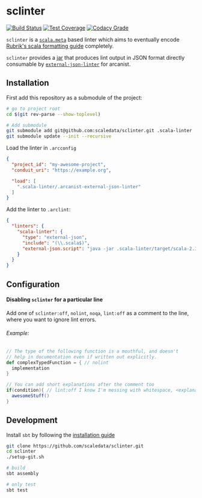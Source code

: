 # sclinter
[![Build Status](https://img.shields.io/travis/scaledata/sclinter.svg)](https://travis-ci.org/scaledata/sclinter)
[![Test Coverage](https://img.shields.io/codecov/c/github/scaledata/sclinter.svg)](https://codecov.io/gh/scaledata/sclinter)
[![Codacy Grade](https://img.shields.io/codacy/grade/b6b3db4f4c1242aea2f9961f781c4307.svg)](https://www.codacy.com/app/sujeet_2/sclinter)

`sclinter` is a [`scala.meta`](http://scalameta.org/) based linter which aims to 
eventually encode [Rubrik's scala formatting guide](https://goo.gl/AjwKBy)
completely.

`sclinter` provides a [jar](target/scala-2.12/scala-linter-assembly-0.1.jar)
that produces lint output in JSON format directly consumable by
[`external-json-linter`](https://github.com/ghc/arcanist-external-json-linter)
for arcanist.

## Installation
First add this repository as a submodule of the project:
```bash
# go to project root
cd $(git rev-parse --show-toplevel)

# Add submodule
git submodule add git@github.com:scaledata/sclinter.git .scala-linter
git submodule update --init --recursive
```

Load the linter in `.arcconfig`
```json
{
  "project_id": "my-awesome-project",
  "conduit_uri": "https://example.org",

  "load": [
    ".scala-linter/.arcanist-external-json-linter"
  ]
}
```

Add the linter to `.arclint`:
```json
{
  "linters": {
    "scala-linter": {
      "type": "external-json",
      "include": "(\\.scala$)",
      "external-json.script": "java -jar .scala-linter/target/scala-2.12/scala-linter-assembly-0.1.jar $1"
    }
  }
}
```

## Configuration

#### Disabling `sclinter` for a particular line
Add one of `sclinter:off`, `nolint`, `noqa`, `lint:off` as
a comment to the line, where you want to ignore lint errors.

###### Example:
```scala
// The type of the following function is a mouthful, and doesn't
// help in documentation even if written out explicitly.
def complexTypedFunction = { // nolint
  implementation
}

// You can add short explanations after the comment too
if(condition){ // lint:off I know I'm messing with whitespace, <explanation>.
  awesomeStuff()
}
```

## Development
Install `sbt` by following the
[installation guide](http://www.scala-sbt.org/release/docs/Setup.html)
```bash
git clone https://github.com/scaledata/sclinter.git
cd sclinter
./setup-git.sh

# build
sbt assembly

# only test
sbt test
```
